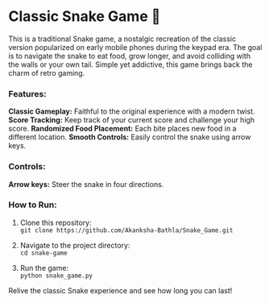 # Classic Snake Game 🐍
This is a traditional Snake game, a nostalgic recreation of the classic version popularized on early mobile phones during the keypad era. The goal is to navigate the snake to eat food, grow longer, and avoid colliding with the walls or your own tail. Simple yet addictive, this game brings back the charm of retro gaming.

### Features:

<b>Classic Gameplay:</b> Faithful to the original experience with a modern twist.
<b>Score Tracking:</b> Keep track of your current score and challenge your high score.
<b>Randomized Food Placement:</b> Each bite places new food in a different location.
<b>Smooth Controls:</b> Easily control the snake using arrow keys.

### Controls:

<b>Arrow keys:</b> Steer the snake in four directions.

### How to Run:

1. Clone this repository: <br/>
`git clone https://github.com/Akanksha-Bathla/Snake_Game.git`

2. Navigate to the project directory:<br/>
`cd snake-game`

3. Run the game:<br/>
`python snake_game.py`


Relive the classic Snake experience and see how long you can last!
